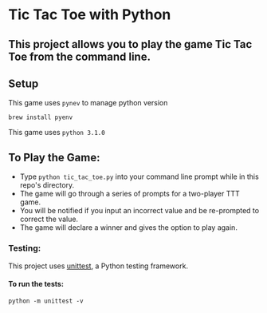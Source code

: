 # Tic Tac Toe with Python

## This project allows you to play the game Tic Tac Toe from the command line.

## Setup
This game uses `pynev` to manage python version
```
brew install pyenv
```

This game uses `python 3.1.0`

## To Play the Game:
* Type `python tic_tac_toe.py` into your command line prompt while in this repo's directory.
* The game will go through a series of prompts for a two-player TTT game.
* You will be notified if you input an incorrect value and be re-prompted to correct the value.
* The game will declare a winner and gives the option to play again.

### Testing:
This project uses [unittest](https://docs.python.org/3/library/unittest.html), a Python testing framework.

#### To run the tests:
`python -m unittest -v`
